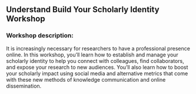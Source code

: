 ## Understand Build Your Scholarly Identity Workshop

### Workshop description:

It is increasingly necessary for researchers to have a professional presence online. In this workshop, you’ll learn how to establish and manage your scholarly identity to help you connect with colleagues, find collaborators, and expose your research to new audiences. You’ll also learn how to boost your scholarly impact using social media and alternative metrics that come with these new methods of knowledge communication and online dissemination.